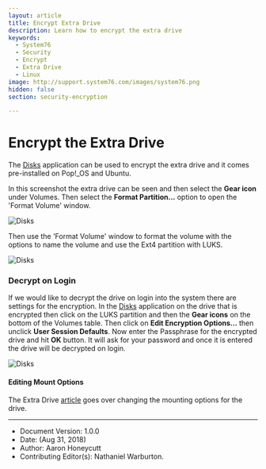 ```yaml
---
layout: article
title: Encrypt Extra Drive
description: Learn how to encrypt the extra drive
keywords:
  - System76
  - Security
  - Encrypt
  - Extra Drive
  - Linux
image: http://support.system76.com/images/system76.png
hidden: false
section: security-encryption

---
```


# Encrypt the Extra Drive

The <u>Disks</u> application can be used to encrypt the extra drive and it comes pre-installed on Pop!_OS and Ubuntu.

In this screenshot the extra drive can be seen and then select the **Gear icon** under Volumes. Then select the **Format Partition...** option to open the 'Format Volume' window.

![Disks](/images/encrypt-extra/Disk-Menu.png)

Then use the 'Format Volume' window to format the volume with the options to name the volume and use the Ext4 partition with LUKS.

![Disks](/images/encrypt-extra/Disk-Encrypt.png)

###  Decrypt on Login

If we would like to decrypt the drive on login into the system there are settings for the encryption. In the <u>Disks</u> application on the drive that is encrypted then click on the LUKS partition and then the **Gear icons** on the bottom of the Volumes table. Then click on **Edit Encryption Options...** then unclick **User Session Defaults**. Now enter the Passphrase for the encrypted drive and hit **OK** button. It will ask for your password and once it is entered the drive will be decrypted on login.

![Disks](/images/encrypt-extra/Encrypt-Options.png)

#### Editing Mount Options

The Extra Drive [article](/articles/extra-drive/) goes over changing the mounting options for the drive.


---

- Document Version: 1.0.0
- Date: (Aug 31, 2018)
- Author: Aaron Honeycutt
- Contributing Editor(s): Nathaniel Warburton.